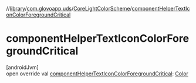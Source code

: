 //[library](../../../index.md)/[com.glovoapp.uds](../index.md)/[CoreLightColorScheme](index.md)/[componentHelperTextIconColorForegroundCritical](component-helper-text-icon-color-foreground-critical.md)

# componentHelperTextIconColorForegroundCritical

[androidJvm]\
open override val [componentHelperTextIconColorForegroundCritical](component-helper-text-icon-color-foreground-critical.md): [Color](https://developer.android.com/reference/kotlin/androidx/compose/ui/graphics/Color.html)

